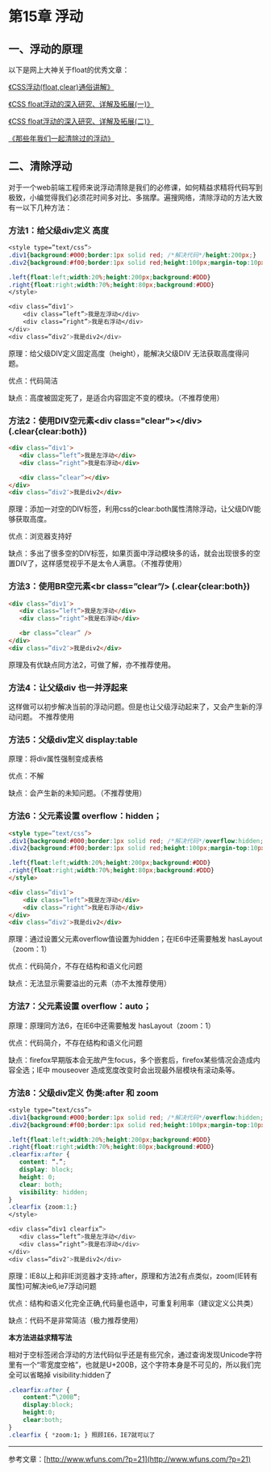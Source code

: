 # 第15章 浮动

## 一、浮动的原理

以下是网上大神关于float的优秀文章：

[《CSS浮动\(float,clear\)通俗讲解》](https://link.jianshu.com/?t=http://www.cnblogs.com/iyangyuan/archive/2013/03/27/2983813.html)

[《CSS float浮动的深入研究、详解及拓展\(一\)》](http://www.zhangxinxu.com/wordpress/2010/01/css-float浮动的深入研究、详解及拓展一/)

[《CSS float浮动的深入研究、详解及拓展\(二\)》](http://www.zhangxinxu.com/wordpress/2010/01/css-float浮动的深入研究、详解及拓展二/)

[《那些年我们一起清除过的浮动》](http://www.iyunlu.com/view/css-xhtml/55.html)

## 二、清除浮动

对于一个web前端工程师来说浮动清除是我们的必修课，如何精益求精将代码写到极致，小编觉得我们必须花时间多对比、多揣摩。遍搜网络，清除浮动的方法大致有一以下几种方法：

### 方法1：给父级div定义 高度

```css
<style type=”text/css”>
.div1{background:#000;border:1px solid red; /*解决代码*/height:200px;}
.div2{background:#f00;border:1px solid red;height:100px;margin-top:10px}

.left{float:left;width:20%;height:200px;background:#DDD}
.right{float:right;width:70%;height:80px;background:#DDD}
</style>

<div class=”div1″>
    <div class=”left”>我是左浮动</div>
    <div class=”right”>我是右浮动</div>
</div>
<div class=”div2″>我是div2</div>
```

原理：给父级DIV定义固定高度（height），能解决父级DIV 无法获取高度得问题。

优点：代码简洁

缺点：高度被固定死了，是适合内容固定不变的模块。（不推荐使用）

### 方法2：使用DIV空元素&lt;div class="clear"&gt;&lt;/div&gt; \(.clear{clear:both}\)

```html
<div class=”div1″>
   <div class=”left”>我是左浮动</div>
   <div class=”right”>我是右浮动</div>

   <div class=”clear”></div>
</div>
<div class=”div2″>我是div2</div>
```

原理：添加一对空的DIV标签，利用css的clear:both属性清除浮动，让父级DIV能够获取高度。

优点：浏览器支持好

缺点：多出了很多空的DIV标签，如果页面中浮动模块多的话，就会出现很多的空置DIV了，这样感觉视乎不是太令人满意。（不推荐使用）

### 方法3：使用BR空元素&lt;br class=”clear”/&gt; \(.clear{clear:both}\)

```html
<div class=”div1″>
   <div class=”left”>我是左浮动</div>
   <div class=”right”>我是右浮动</div>

   <br class=”clear” />
</div>
<div class=”div2″>我是div2</div>
```

原理及有优缺点同方法2，可做了解，亦不推荐使用。

### 方法4：让父级div 也一并浮起来

这样做可以初步解决当前的浮动问题。但是也让父级浮动起来了，又会产生新的浮动问题。 不推荐使用

### 方法5：父级div定义 display:table

原理：将div属性强制变成表格

优点：不解

缺点：会产生新的未知问题。（不推荐使用）

### 方法6：父元素设置 overflow：hidden；

```html
<style type=”text/css”>
.div1{background:#000;border:1px solid red; /*解决代码*/overflow:hidden;zoom:1}
.div2{background:#f00;border:1px solid red;height:100px;margin-top:10px}

.left{float:left;width:20%;height:200px;background:#DDD}
.right{float:right;width:70%;height:80px;background:#DDD}
</style>

<div class=”div1″>
    <div class=”left”>我是左浮动</div>
    <div class=”right”>我是右浮动</div>
</div>
<div class=”div2″>我是div2</div>
```

原理：通过设置父元素overflow值设置为hidden；在IE6中还需要触发 hasLayout（zoom：1）

优点：代码简介，不存在结构和语义化问题

缺点：无法显示需要溢出的元素（亦不太推荐使用）

### 方法7：父元素设置 overflow：auto；

原理：原理同方法6，在IE6中还需要触发 hasLayout（zoom：1）

优点：代码简介，不存在结构和语义化问题

缺点：firefox早期版本会无故产生focus，多个嵌套后，firefox某些情况会造成内容全选；IE中 mouseover 造成宽度改变时会出现最外层模块有滚动条等。

### 方法8：父级div定义 伪类:after 和 zoom

```css
<style type=”text/css”>
.div1{background:#000;border:1px solid red; /*解决代码*/overflow:hidden;zoom:1}
.div2{background:#f00;border:1px solid red;height:100px;margin-top:10px}

.left{float:left;width:20%;height:200px;background:#DDD}
.right{float:right;width:70%;height:80px;background:#DDD}
.clearfix:after { 
   content: “.”;
   display: block;
   height: 0;
   clear: both;
   visibility: hidden; 
}
.clearfix {zoom:1;}
</style>

<div class=”div1 clearfix”>
   <div class=”left”>我是左浮动</div>
   <div class=”right”>我是右浮动</div>
</div>
<div class=”div2″>我是div2</div>
```

原理：IE8以上和非IE浏览器才支持:after，原理和方法2有点类似，zoom\(IE转有属性\)可解决ie6,ie7浮动问题

优点：结构和语义化完全正确,代码量也适中，可重复利用率（建议定义公共类）

缺点：代码不是非常简洁（极力推荐使用）

**本方法进益求精写法**

相对于空标签闭合浮动的方法代码似乎还是有些冗余，通过查询发现Unicode字符里有一个“零宽度空格”，也就是U+200B，这个字符本身是不可见的，所以我们完全可以省略掉 visibility:hidden了

```css
.clearfix:after {
    content:”\200B”; 
    display:block; 
    height:0; 
    clear:both; 
}
.clearfix { *zoom:1; } 照顾IE6，IE7就可以了
```

---

参考文章：[http://www.wfuns.com/?p=21](http://www.wfuns.com/?p=21)

